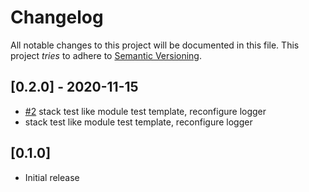 # Changelog

All notable changes to this project will be documented in this file.
This project *tries* to adhere to [Semantic Versioning](http://semver.org/).

## [0.2.0] - 2020-11-15
- [#2](https://github.com/boltops-tools/rspec-terraspace/pull/2) stack test like module test template, reconfigure logger
- stack test like module test template, reconfigure logger

## [0.1.0]
- Initial release
